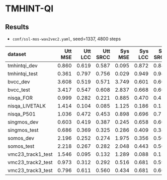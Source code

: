 # TMHINT-QI

## Results

- `conf/ssl-mos-wav2vec2.yaml`, seed=1337, 4800 steps

| dataset           | Utt MSE | Utt LCC | Utt SRCC | Sys MSE | Sys LCC | Sys SRCC |
| :-----------------|-------: |-------: |--------: |-------: |-------: |--------: |
| tmhintqi_dev      |   0.860 |   0.619 |    0.587 |   0.095 |   0.872 |    0.848 |
| tmhintqi_test     |   0.361 |   0.797 |    0.756 |   0.029 |   0.949 |    0.947 |
| bvcc_dev          |   3.608 |   0.519 |    0.571 |   3.749 |   0.601 |    0.608 |
| bvcc_test         |   3.417 |   0.547 |    0.608 |   2.837 |   0.668 |    0.667 |
| nisqa_FOR         |   0.999 |   0.282 |    0.221 |   0.885 |   0.470 |    0.427 |
| nisqa_LIVETALK    |   1.414 |   0.104 |    0.085 |   1.125 |   0.186 |    0.139 |
| nisqa_P501        |   1.036 |   0.472 |    0.453 |   0.898 |   0.696 |    0.714 |
| singmos_dev       |   0.603 |   0.419 |    0.387 |   0.245 |   0.658 |    0.604 |
| singmos_test      |   0.686 |   0.369 |    0.325 |   0.286 |   0.409 |    0.383 |
| somos_dev         |   2.196 |   0.252 |    0.274 |   1.975 |   0.356 |    0.502 |
| somos_test        |   2.218 |   0.267 |    0.282 |   2.048 |   0.443 |    0.504 |
| vmc23_track1_test |   1.546 |   0.095 |    0.132 |   1.289 |   0.088 |    0.158 |
| vmc23_track2_test |   0.973 |   0.312 |    0.292 |   0.516 |   0.681 |    0.598 |
| vmc23_track3_test |   0.796 |   0.611 |    0.560 |   0.434 |   0.681 |    0.664 |